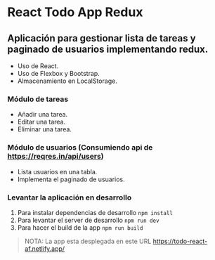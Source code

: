 # React Todo App Redux

## Aplicación para gestionar lista de tareas y paginado de usuarios implementando redux.
- Uso de React.
- Uso de Flexbox y Bootstrap.
- Almacenamiento en LocalStorage.


### Módulo de tareas
- Añadir una tarea.
- Editar una tarea.
- Eliminar una tarea.

### Módulo de usuarios (Consumiendo api de https://reqres.in/api/users)
- Lista usuarios en una tabla.
- Implementa el paginado de usuarios.

### Levantar la aplicación en desarrollo
1. Para instalar dependencias de desarrollo ```npm install```
2. Para levantar el server de desarrollo ```npm run dev```
3. Para hacer el build de la app ```npm run build```

> NOTA: La app esta desplegada en este URL https://todo-react-af.netlify.app/
